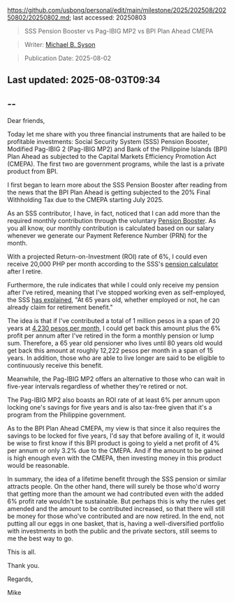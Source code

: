 https://github.com/usbong/personal/edit/main/milestone/2025/202508/20250802/20250802.md; last accessed: 20250803

> SSS Pension Booster vs Pag-IBIG MP2 vs BPI Plan Ahead CMEPA

> Writer: [Michael B. Syson](https://www.linkedin.com/in/michaelsyson/)

> Publication Date: 2025-08-02

## Last updated: 2025-08-03T09:34

## --

Dear friends,

Today let me share with you three financial instruments that are hailed to be profitable investments: Social Security System (SSS) Pension Booster, Modified Pag-IBIG 2 (Pag-IBIG MP2) and Bank of the Philippine Islands (BPI) Plan Ahead as subjected to the Capital Markets Efficiency Promotion Act (CMEPA). The first two are government programs, while the last is a private product from BPI.

I first began to learn more about the SSS Pension Booster after reading from the news that the BPI Plan Ahead is getting subjected to the 20% Final Withholding Tax due to the CMEPA starting July 2025.

As an SSS contributor, I have, in fact, noticed that I can add more than the required monthly contribution through the voluntary [Pension Booster](https://www.sss.gov.ph/wp-content/uploads/2024/10/PRIMER-PENSION-BOOSTER.pdf). As you all know, our monthly contribution is calculated based on our salary whenever we generate our Payment Reference Number (PRN) for the month. 

With a projected Return-on-Investment (ROI) rate of 6%, I could even receive 20,000 PHP per month according to the SSS's [pension calculator](https://member.sss.gov.ph/member/pbl/pencalc/views/index.jsp) after I retire.

Furthermore, the rule indicates that while I could only receive my pension after I've retired, meaning that I've stopped working even as self-employed, the SSS [has explained](https://www.sss.gov.ph/retirement-benefit/), "At 65 years old, whether employed or not, he can already claim for retirement benefit."

The idea is that if I've contributed a total of 1 million pesos in a span of 20 years at [4,230 pesos per month](https://www.sss.gov.ph/wp-content/uploads/2024/12/Cir-2024-006-Employers-scaled.jpg), I could get back this amount plus the 6% profit per annum after I've retired in the form a monthly pension or lump sum. Therefore, a 65 year old pensioner who lives until 80 years old would get back this amount at roughly 12,222 pesos per month in a span of 15 years. In addition, those who are able to live longer are said to be eligible to continuously receive this benefit.

Meanwhile, the Pag-IBIG MP2 offers an alternative to those who can wait in five-year intervals regardless of whether they're retired or not.

The Pag-IBIG MP2 also boasts an ROI rate of at least 6% per annum upon locking one's savings for five years and is also tax-free given that it's a program from the Philippine government.

As to the BPI Plan Ahead CMEPA, my view is that since it also requires the savings to be locked for five years, I'd say that before availing of it, it would be wise to first know if this BPI product is going to yield a net profit of 4% per annum or only 3.2% due to the CMEPA. And if the amount to be gained is high enough even with the CMEPA, then investing money in this product would be reasonable.

In summary, the idea of a lifetime benefit through the SSS pension or similar attracts people. On the other hand, there will surely be those who'd worry that getting more than the amount we had contributed even with the added 6% profit rate wouldn't be sustainable. But perhaps this is why the rules get amended and the amount to be contributed increased, so that there will still be money for those who've contributed and are now retired. In the end, not putting all our eggs in one basket, that is, having a well-diversified portfolio with investments in both the public and the private sectors, still seems to me the best way to go.


This is all.

Thank you.

Regards,


Mike
